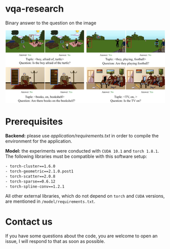 # vqa-research
Binary answer to the question on the image

![image](qa_visual_logo.png)

# Prerequisites 

**Backend:** please use *application/requirements.txt* in order to compile the environment for the application. 

**Model:** the experiments were conducted with `CUDA 10.1` and `torch 1.8.1`. The following libraries must be compatible with this software setup:
```
- torch-cluster==1.6.0
- torch-geometric==2.1.0.post1
- torch-scatter==2.0.8
- torch-sparse==0.6.12
- torch-spline-conv==1.2.1
```
All other external libraries, which do not depend on `torch` and `CUDA` versions, are mentioned in `/model/requirements.txt`.

# Contact us

If you have some questions about the code, you are welcome to open an issue, I will respond to that as soon as possible.
